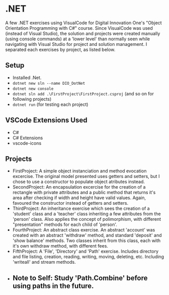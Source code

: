 # .NET
A few .NET exercises using VisualCode for Digital Innovation One's "Object Orientation Programming with C#" course. Since VisualCode was used (instead of Visual Studio), the solution and projects were created manually (using console commands) at a 'lower level' than normally seen while navigating with Visual Studio for project and solution management. I separated each exercises by project, as listed below.

## Setup

- Installed .Net.
- `dotnet new sln --name DIO_DotNet`
- `dotnet new console`
- `dotnet sln add .\FirstProject\FirstProject.csproj` (and so on for following projects)
- `dotnet run` (for testing each project)

## VSCode Extensions Used 

- C#
- C# Extensions
- vscode-icons

## Projects

- FirstProject: A simple object instanciation and method evocation excercise. The original model presented uses getters and setters, but I chose to use a constructor to populate object atributes instead. 
- SecondProject: An encapsulation excercise for the creation of a rectangle with private attributes and a public method that returns it's area after checking if width and height have valid values. Again, favoured the constructor instead of getters and setters. 
- ThirdProject: An inheritance exercise which sees the creation of a 'student' class and a 'teacher' class inheriting a few attributes from the 'person' class. Also applies the concept of polimorphism, with different "presentation" methods for each child of 'person'.
- FourthProject: An abstract class exercise. An abstract 'account' was created with an abstract 'withdraw' method, and standard 'deposit' and 'show balance' methods. Two classes inherit from this class, each with it's own withdraw method, with different fees.
- FifthProject: A 'File', 'Directory' and 'Path' exercise. Includes directory and file listing, creation, reading, writing, moving, deleting, etc. Including 'writeall' and stream methods.
- ## Note to Self: Study 'Path.Combine' before using paths in the future.